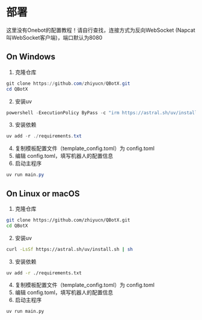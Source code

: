 # 部署
这里没有Onebot的配置教程！请自行查找，连接方式为反向WebSocket (Napcat叫WebSocket客户端)，端口默认为8080
## On Windows
1. 克隆仓库
```powershell
git clone https://github.com/zhiyucn/QBotX.git
cd QBotX
```
2. 安装uv
```powershell
powershell -ExecutionPolicy ByPass -c "irm https://astral.sh/uv/install.ps1 | iex"
```
3. 安装依赖
```powershell
uv add -r ./requirements.txt
```
4. 复制模板配置文件（template_config.toml）为 config.toml
5. 编辑 config.toml，填写机器人的配置信息
6. 启动主程序
```powershell
uv run main.py
```

## On Linux or macOS
1. 克隆仓库
```bash
git clone https://github.com/zhiyucn/QBotX.git
cd QBotX
```
2. 安装uv
```bash
curl -LsSf https://astral.sh/uv/install.sh | sh
```
3. 安装依赖
```bash
uv add -r ./requirements.txt
```
4. 复制模板配置文件（template_config.toml）为 config.toml
5. 编辑 config.toml，填写机器人的配置信息
6. 启动主程序
```bash
uv run main.py
```
